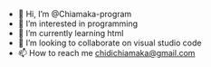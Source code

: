 - 👋 Hi, I’m @Chiamaka-program
- 👀 I’m interested in programming
- 🌱 I’m currently learning html
- 💞️ I’m looking to collaborate on visual studio code
- 📫 How to reach me chidichiamaka@gmail.com

<!---
Chiamaka-program/Chiamaka-program is a ✨ special ✨ repository because its `README.md` (this file) appears on your GitHub profile.
You can click the Preview link to take a look at your changes.
--->
